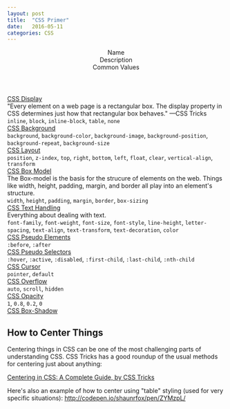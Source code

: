 ```yaml
---
layout: post
title:  "CSS Primer"
date:   2016-05-11
categories: CSS
---
```


<div class="table">
	<header class="row header">
		<div>Name</div>
		<div>Description</div>
		<div>Common Values</div>
	</header>
	<div class="row">
		<div><a href="#css-display" data-id="css-display">CSS Display</a></div>
		<div>"Every element on a web page is a rectangular box. The display property in CSS determines just how that rectangular box behaves." &mdash;CSS Tricks</div>
		<div><code>inline</code>, <code>block</code>, <code>inline-block</code>, <code>table</code>, <code>none</code></div>
	</div>
	<div class="row">
		<div><a href="#css-background" data-id="css-background">CSS Background</a></div>
		<div></div>
		<div><code>background</code>, <code>background-color</code>, <code>background-image</code>, <code>background-position</code>, <code>background-repeat</code>, <code>background-size</code></div>
	</div>
	<div class="row">
		<div><a href="#css-layout" data-id="css-layout">CSS Layout</a></div>
		<div></div>
		<div><code>position</code>, <code>z-index</code>, <code>top</code>, <code>right</code>, <code>bottom</code>, <code>left</code>, <code>float</code>, <code>clear</code>, <code>vertical-align</code>, <code>transform</code></div>
	</div>
	<div class="row">
		<div><a href="#css-box-model" data-id="css-box-model">CSS Box Model</a></div>
		<div>The Box-model is the basis for the strucure of elements on the web. Things like width, height, padding, margin, and border all play into an element's structure.</div>
		<div><code>width</code>, <code>height</code>, <code>padding</code>, <code>margin</code>, <code>border</code>, <code>box-sizing</code></div>
	</div>
	<div class="row">
		<div><a href="#css-text-handling" data-id="css-text-handling">CSS Text Handling</a></div>
		<div>Everything about dealing with text.</div>
		<div><code>font-family</code>, <code>font-weight</code>, <code>font-size</code>, <code>font-style</code>, <code>line-height</code>, <code>letter-spacing</code>, <code>text-align</code>, <code>text-transform</code>, <code>text-decoration</code>, <code>color</code></div>
	</div>
	<div class="row">
		<div><a href="#css-pseudo-elements" data-id="css-pseudo-elements">CSS Pseudo Elements</a></div>
		<div></div>
		<div><code>:before</code>, <code>:after</code></div>
	</div>
	<div class="row">
		<div><a href="#css-pseudo-selectors" data-id="css-pseudo-selectors">CSS Pseudo Selectors</a></div>
		<div></div>
		<div><code>:hover</code>, <code>:active</code>, <code>:disabled</code>, <code>:first-child</code>, <code>:last-child</code>, <code>:nth-child</code></div>
	</div>
	<div class="row">
		<div><a href="#css-cursor" data-id="css-cursor">CSS Cursor</a></div>
		<div></div>
		<div><code>pointer</code>, <code>default</code></div>
	</div>
	<div class="row">
		<div><a href="#css-overflow" data-id="css-overflow">CSS Overflow</a></div>
		<div></div>
		<div><code>auto</code>, <code>scroll</code>, <code>hidden</code></div>
	</div>
	<div class="row">
		<div><a href="#css-opacity" data-id="css-opacity">CSS Opacity</a></div>
		<div></div>
		<div><code>1</code>, <code>0.8</code>, <code>0.2</code>, <code>0</code></div>
	</div>
	<div class="row">
		<div><a href="#css-box-shadow" data-id="css-box-shadow">CSS Box-Shadow</a></div>
		<div></div>
		<div></div>
	</div>
</div>

## How to Center Things

Centering things in CSS can be one of the most challenging parts of understanding CSS. CSS Tricks has a good roundup of the usual methods for centering just about anything:

[Centering in CSS: A Complete Guide, by CSS Tricks](https://css-tricks.com/centering-css-complete-guide/)

Here's also an example of how to center using "table" styling (used for very specific situations): <http://codepen.io/shaunrfox/pen/ZYMzpL/>